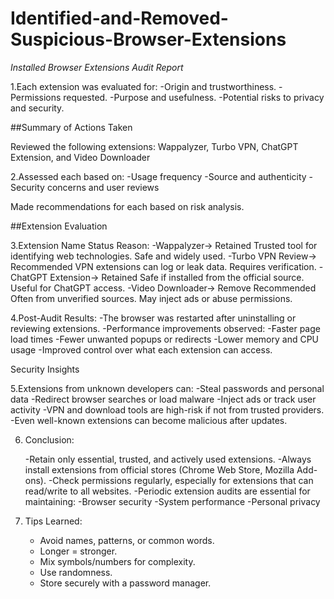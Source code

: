 # Identified-and-Removed-Suspicious-Browser-Extensions

*Installed Browser Extensions Audit Report*

1.Each extension was evaluated for:
-Origin and trustworthiness.
-Permissions requested.
-Purpose and usefulness.
-Potential risks to privacy and security.

##Summary of Actions Taken

Reviewed the following extensions:
Wappalyzer, Turbo VPN, ChatGPT Extension, and Video Downloader

2.Assessed each based on:
 -Usage frequency
 -Source and authenticity
 -Security concerns and user reviews


Made recommendations for each based on risk analysis.

##Extension Evaluation

3.Extension Name	Status	Reason:
 -Wappalyzer-> Retained	Trusted tool for identifying web technologies. Safe and widely used.
 -Turbo VPN Review-> Recommended	VPN extensions can log or leak data. Requires verification.
 -ChatGPT Extension-> Retained	Safe if installed from the official source. Useful for ChatGPT access.
 -Video Downloader-> Remove Recommended	Often from unverified sources. May inject ads or abuse permissions.


4.Post-Audit Results:
 -The browser was restarted after uninstalling or reviewing extensions.
 -Performance improvements observed:
 -Faster page load times
 -Fewer unwanted popups or redirects
 -Lower memory and CPU usage
 -Improved control over what each extension can access.

Security Insights

5.Extensions from unknown developers can:
 -Steal passwords and personal data
 -Redirect browser searches or load malware
 -Inject ads or track user activity
 -VPN and download tools are high-risk if not from trusted providers.
 -Even well-known extensions can become malicious after updates.


6. Conclusion:
 
   -Retain only essential, trusted, and actively used extensions.
   -Always install extensions from official stores (Chrome Web Store, Mozilla Add-ons).
   -Check permissions regularly, especially for extensions that can read/write to all websites.
   -Periodic extension audits are essential for maintaining:
   -Browser security
   -System performance
   -Personal privacy



  6. Tips Learned:

      - Avoid names, patterns, or common words.
      - Longer = stronger.
      - Mix symbols/numbers for complexity.
      - Use randomness.
      - Store securely with a password manager.
 
